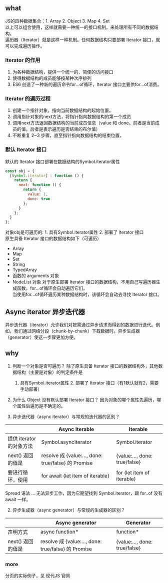 ## what
JS的四种数据集合：1. Array 2. Object 3. Map 4. Set  
以上可以组合使用，这样就需要一种统一的接口机制，来处理所有不同的数据结构。  
遍历器（Iterator）就是这样一种机制。任何数据结构只要部署 Iterator 接口，就可以完成遍历操作。

### Iterator 的作用
1. 为各种数据结构，提供一个统一的、简便的访问接口
2. 使得数据结构的成员能够按某种次序排列
3. ES6 创造了一种新的遍历命令for...of循环，Iterator 接口主要供for...of消费。

### Iterator 的遍历过程
1. 创建一个指针对象，指向当前数据结构的起始位置。
2. 调用指针对象的next方法，将指针指向数据结构的第一个成员
3. 调用next方法返回数据结构的当前成员信息（value 和 done。前者是当前成员的值，后者是表示遍历是否结束的布尔值）
4. 不断重复 2~3 步骤，直至指针指向数据结构的结束位置。

### 默认 Iterator 接口
默认的 Iterator 接口部署在数据结构的Symbol.iterator属性
```js
const obj = {
  [Symbol.iterator] : function () {
    return {
      next: function () {
        return {
          value: 1,
          done: true
        };
      }
    };
  }
};
```
对象obj是可遍历的: 1. 具有Symbol.iterator属性 2. 部署了 Iterator 接口  
原生具备 Iterator 接口的数据结构如下（可遍历）
- Array
- Map
- Set
- String
- TypedArray
- 函数的 arguments 对象
- NodeList 对象
对于原生部署 Iterator 接口的数据结构，不用自己写遍历器生成函数，for...of循环会自动遍历它们。  
当使用for...of循环遍历某种数据结构时，该循环会自动去寻找 Iterator 接口。  



## Async iterator 异步迭代器
异步迭代器（iterator）允许我们对按需通过异步请求而得到的数据进行迭代。例如，我们通过网络分段（chunk-by-chunk）下载数据时。异步生成器（generator）使这一步骤更加方便。

## why
1. 判断一个对象是否可遍历？
除了原生具备 Iterator 接口的数据结构外，其他数据结构（主要是对象）的判定条件是
   1. 具有Symbol.iterator属性 2. 部署了 Iterator 接口（有1默认就有2，需要手动部署）

2. 为什么 Object 没有默认部署 Iterator 接口？
因为对象的哪个属性先遍历，哪个属性后遍历是不确定的。

1. 异步迭代器（async iterator）与常规的迭代器的区别？

| | Async Iterable | Iterable |
| - | - | - |
| 提供 iterator 的对象方法 | Symbol.asyncIterator | Symbol.iterator |
| next() 返回的值是 | resolve 成 {value:…, done: true/false} 的 Promise | {value:…, done: true/false} |
| 要进行循环，使用 | for await (let item of iterable) | for (let item of iterable) |

Spread 语法 ... 无法异步工作，因为它期望找到 Symbol.iterator，跟 for..of 没有 await 一样。

2. 异步生成器（async generator）与常规的生成器的区别？

| |	Async generator | Generator |
| - | - | - |
| 声明方式 | async function* | function* |
| next() 返回的值是 | resolve 成 {value:…, done: true/false} 的 Promise | {value:…, done: true/false} |

### more
分页的实际例子，见 现代JS 官网